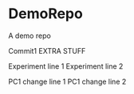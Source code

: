 DemoRepo
========

A demo repo

Commit1 EXTRA STUFF

Experiment line 1
Experiment line 2

PC1 change line 1
PC1 change line 2
